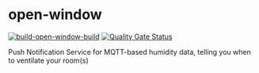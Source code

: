 # open-window
[![build-open-window-build](https://github.com/talbx/open-window/actions/workflows/build.yaml/badge.svg?branch=main)](https://github.com/talbx/open-window/actions/workflows/build.yaml) [![Quality Gate Status](https://sonarcloud.io/api/project_badges/measure?project=talbx_open-window&metric=alert_status)](https://sonarcloud.io/summary/new_code?id=talbx_open-window)

Push Notification Service for MQTT-based humidity data, telling you when to ventilate your room(s)


